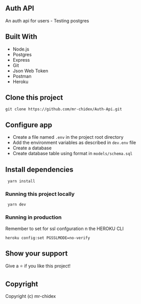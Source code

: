 ## Auth API

An auth api for users - Testing postgres

## Built With

- Node.js
- Postgres
- Express
- Git
- Json Web Token
- Postman
- Heroku

## Clone this project

```
git clone https://github.com/mr-chidex/Auth-Api.git
```

## Configure app

- Create a file named `.env` in the project root directory
- Add the environment variables as described in `dev.env` file
- Create a database
- Create database table using format in `models/schema.sql`

## Install dependencies

```
 yarn install
```

### Running this project locally

```
 yarn dev
```

### Running in production

Remember to set for ssl confguration n the HEROKU CLI

```
heroku config:set PGSSLMODE=no-verify
```

## Show your support

Give a ⭐️ if you like this project!

## Copyright

Copyright (c) mr-chidex
